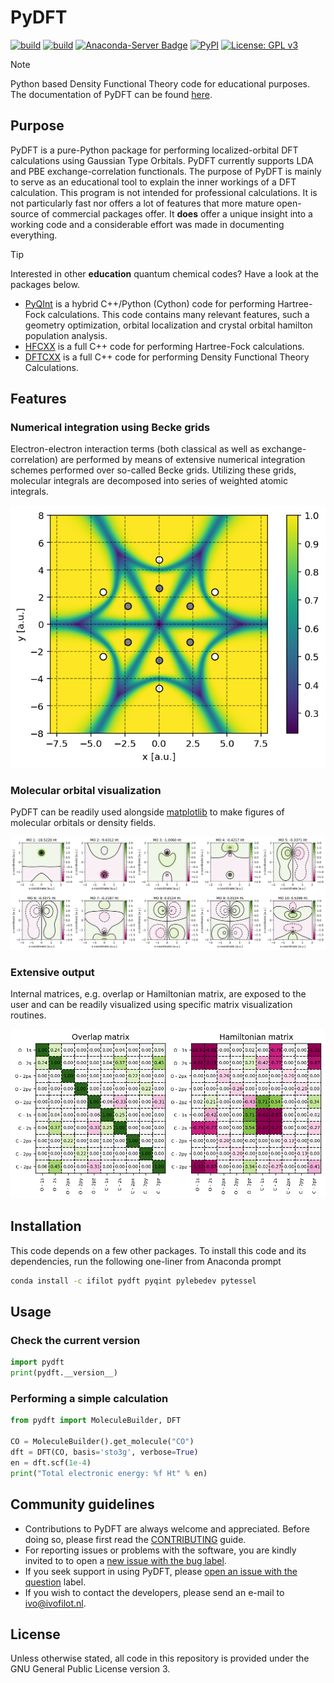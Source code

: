 # PyDFT

[![build](https://github.com/ifilot/pydft/actions/workflows/build_pypi.yml/badge.svg)](https://github.com/ifilot/pydft/actions/workflows/build_pypi.yml)
[![build](https://github.com/ifilot/pydft/actions/workflows/build_conda.yml/badge.svg)](https://github.com/ifilot/pydft/actions/workflows/build_conda.yml)
[![Anaconda-Server Badge](https://anaconda.org/ifilot/pydft/badges/version.svg)](https://anaconda.org/ifilot/pydft)
[![PyPI](https://img.shields.io/pypi/v/pydft?color=green)](https://pypi.org/project/pytessel/)
[![License: GPL v3](https://img.shields.io/badge/License-GPLv3-blue.svg)](https://www.gnu.org/licenses/gpl-3.0)

> [!NOTE]  
> Python based Density Functional Theory code for educational purposes. The
> documentation of PyDFT can be found [here](https://pydft.imc-tue.nl/).

## Purpose

PyDFT is a pure-Python package for performing localized-orbital DFT calculations
using Gaussian Type Orbitals. PyDFT currently supports LDA and PBE
exchange-correlation functionals. The purpose of PyDFT is mainly to serve as an
educational tool to explain the inner workings of a DFT calculation. This
program is not intended for professional calculations. It is not particularly
fast nor offers a lot of features that more mature open-source of commercial
packages offer. It **does** offer a unique insight into a working code and a
considerable effort was made in documenting everything.

> [!TIP]  
> Interested in other **education** quantum chemical codes? Have a look at the packages below.
> * [PyQInt](https://github.com/ifilot/pyqint) is a hybrid C++/Python (Cython)
>   code for performing Hartree-Fock calculations. This code contains many
>   relevant features, such a geometry optimization, orbital localization and
>   crystal orbital hamilton population analysis.
> * [HFCXX](https://github.com/ifilot/hfcxx) is a full C++ code for performing
>   Hartree-Fock calculations.
> * [DFTCXX](https://github.com/ifilot/dftcxx) is a full C++ code for performing
>   Density Functional Theory Calculations.

## Features

### Numerical integration using Becke grids

Electron-electron interaction terms (both classical as well as
exchange-correlation) are performed by means of extensive numerical integration
schemes performed over so-called Becke grids. Utilizing these grids, molecular
integrals are decomposed into series of weighted atomic integrals.

![Becke grids](img/becke-grid.png)

### Molecular orbital visualization

PyDFT can be readily used alongside [matplotlib](https://matplotlib.org/stable/)
to make figures of molecular orbitals or density fields.

![Molecular orbitals of CO](img/mo_co.png)

### Extensive output

Internal matrices, e.g. overlap or Hamiltonian matrix, are exposed to the user
and can be readily visualized using specific matrix visualization routines.

![Matrices](img/matrices.png)

## Installation

This code depends on a few other packages. To install this code and its
dependencies, run the following one-liner from Anaconda prompt

```bash
conda install -c ifilot pydft pyqint pylebedev pytessel
```

## Usage

### Check the current version

```python
import pydft
print(pydft.__version__)
```

### Performing a simple calculation

```python
from pydft import MoleculeBuilder, DFT

CO = MoleculeBuilder().get_molecule("CO")
dft = DFT(CO, basis='sto3g', verbose=True)
en = dft.scf(1e-4)
print("Total electronic energy: %f Ht" % en)
```

## Community guidelines

* Contributions to PyDFT are always welcome and appreciated. Before doing so,
  please first read the [CONTRIBUTING](CONTRIBUTING.md) guide.
* For reporting issues or problems with the software, you are kindly invited to
  to open a [new issue with the bug label](https://github.com/ifilot/pydft/issues/new?labels=bug).
* If you seek support in using PyDFT, please 
  [open an issue with the question](https://github.com/ifilot/pydft/issues/new?labels=question)
  label.
* If you wish to contact the developers, please send an e-mail to ivo@ivofilot.nl.

## License

Unless otherwise stated, all code in this repository is provided under the GNU
General Public License version 3.